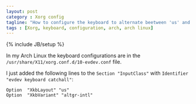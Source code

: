 ```yaml
---
layout: post
category : Xorg config
tagline: "How to configure the keyboard to alternate beetween 'us' and 'intl' layouts"
tags : [Xorg, keyboard, configuration, arch, arch linux]
---
```

{% include JB/setup %}

In my Arch Linux the keyboard configurations are in the `/usr/share/X11/xorg.conf.d/10-evdev.conf` file.

I just added the following lines to the `Section "InputClass"` with `Identifier "evdev keyboard catchall"`:

	Option  "XkbLayout" "us"
	Option  "XkbVariant" "altgr-intl"
